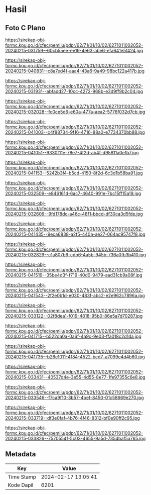 # Hasil

## Foto C Plano

https://sirekap-obj-formc.kpu.go.id/cfec/pemilu/pdpr/62/71/01/10/02/6271011002052-20240215-031759--60cb55ee-ee19-4e63-abe6-efa641e5f424.jpg

https://sirekap-obj-formc.kpu.go.id/cfec/pemilu/pdpr/62/71/01/10/02/6271011002052-20240215-040831--c8a7ed4f-aaa4-43a6-9a49-98bc122a417b.jpg

https://sirekap-obj-formc.kpu.go.id/cfec/pemilu/pdpr/62/71/01/10/02/6271011002052-20240215-031931--abfadd27-10cc-4272-968b-e3d9ff9b2c04.jpg

https://sirekap-obj-formc.kpu.go.id/cfec/pemilu/pdpr/62/71/01/10/02/6271011002052-20240215-032028--fc0ce5d6-e60a-477a-aea2-5776f032d7cb.jpg

https://sirekap-obj-formc.kpu.go.id/cfec/pemilu/pdpr/62/71/01/10/02/6271011002052-20240215-041003--c4f88734-9f16-4716-88a0-e7734370bb88.jpg

https://sirekap-obj-formc.kpu.go.id/cfec/pemilu/pdpr/62/71/01/10/02/6271011002052-20240215-041051--9330f11e-78e7-4f2d-ab4f-d95811a0efb7.jpg

https://sirekap-obj-formc.kpu.go.id/cfec/pemilu/pdpr/62/71/01/10/02/6271011002052-20240215-041153--5242b3f4-b5cd-4150-8f2d-6c3d1b58ba91.jpg

https://sirekap-obj-formc.kpu.go.id/cfec/pemilu/pdpr/62/71/01/10/02/6271011002052-20240215-032509--e846161d-6ac7-4640-991e-7bc15ff15a19.jpg

https://sirekap-obj-formc.kpu.go.id/cfec/pemilu/pdpr/62/71/01/10/02/6271011002052-20240215-032609--9fd178dc-a46c-48f1-bbcd-df30ca3d5fde.jpg

https://sirekap-obj-formc.kpu.go.id/cfec/pemilu/pdpr/62/71/01/10/02/6271011002052-20240215-041435--9eca6838-a2f5-440a-ae27-064ac95747f8.jpg

https://sirekap-obj-formc.kpu.go.id/cfec/pemilu/pdpr/62/71/01/10/02/6271011002052-20240215-032829--c1a807b6-cdb6-4a5b-945b-736a0fb3b410.jpg

https://sirekap-obj-formc.kpu.go.id/cfec/pemilu/pdpr/62/71/01/10/02/6271011002052-20240215-041519--35be4d3f-f719-40d0-9479-aad31cb9a08f.jpg

https://sirekap-obj-formc.kpu.go.id/cfec/pemilu/pdpr/62/71/01/10/02/6271011002052-20240215-041543--2f2e0b1d-e030-483f-abc2-e2e962c7896a.jpg

https://sirekap-obj-formc.kpu.go.id/cfec/pemilu/pdpr/62/71/01/10/02/6271011002052-20240215-033122--02f8dea1-f019-4818-95b0-86e5a7d70287.jpg

https://sirekap-obj-formc.kpu.go.id/cfec/pemilu/pdpr/62/71/01/10/02/6271011002052-20240215-041715--b522da0a-0a6f-4a9c-9e03-ffa018c2d1da.jpg

https://sirekap-obj-formc.kpu.go.id/cfec/pemilu/pdpr/62/71/01/10/02/6271011002052-20240215-041735--b26e1011-4184-4522-bcd7-a7099e4d4b60.jpg

https://sirekap-obj-formc.kpu.go.id/cfec/pemilu/pdpr/62/71/01/10/02/6271011002052-20240215-033431--40537d4e-3e55-4d55-8e77-1fe97355c6e8.jpg

https://sirekap-obj-formc.kpu.go.id/cfec/pemilu/pdpr/62/71/01/10/02/6271011002052-20240215-033546--f7ca9f10-3b57-4bef-8450-01c58669e270.jpg

https://sirekap-obj-formc.kpu.go.id/cfec/pemilu/pdpr/62/71/01/10/02/6271011002052-20240215-033719--df3e0faf-4b76-4f46-8312-bf0e90ff2c95.jpg

https://sirekap-obj-formc.kpu.go.id/cfec/pemilu/pdpr/62/71/01/10/02/6271011002052-20240215-033826--7570554f-5c03-4655-9a5d-7354baf5a765.jpg


## Metadata

| Key        | Value               |
| ---------- | ------------------- |
| Time Stamp | 2024-02-17 13:05:41 |
| Kode Dapil | 6201                |



